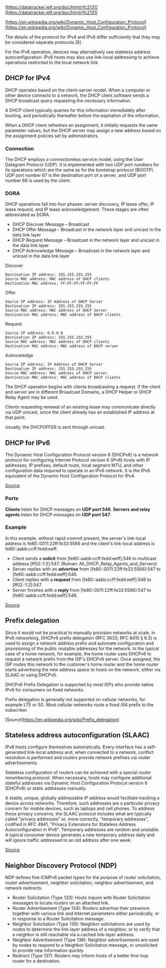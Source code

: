 [https://datatracker.ietf.org/doc/html/rfc2131](https://datatracker.ietf.org/doc/html/rfc2131)

[https://en.wikipedia.org/wiki/Dynamic_Host_Configuration_Protocol](https://en.wikipedia.org/wiki/Dynamic_Host_Configuration_Protocol)

The details of the protocol for IPv4 and IPv6 differ sufficiently that they may be considered separate protocols.[8]

For the IPv6 operation, devices may alternatively use stateless address autoconfiguration. IPv6 hosts may also use link-local addressing to achieve operations restricted to the local network link.


## DHCP for IPv4

DHCP operates based on the client–server model. When a computer or other device connects to a network, the DHCP client software sends a DHCP broadcast query requesting the necessary information.

A DHCP client typically queries for this information immediately after booting, and periodically thereafter before the expiration of the information.

When a DHCP client refreshes an assignment, it initially requests the same parameter values, but the DHCP server may assign a new address based on the assignment policies set by administrators.

### Connection

The DHCP employs a connectionless service model, using the User Datagram Protocol (UDP). It is implemented with two UDP port numbers for its operations which are the same as for the bootstrap protocol (BOOTP). UDP port number 67 is the destination port of a server, and UDP port number 68 is used by the client.

### DORA

DHCP operations fall into four phases: server discovery, IP lease offer, IP lease request, and IP lease acknowledgement. These stages are often abbreviated as DORA.

- DHCP Discover Message – Broadcast
- DHCP Offer Message – Broadcast in the network layer and unicast in the data link layer
- DHCP Request Message – Broadcast in the network layer and unicast in the data link layer
- DHCP Acknowledge Message – Broadcast in the network layer and unicast in the data link layer

Discover
```Source IP address: 0.0.0.0
Destination IP address: 255.255.255.255
Source MAC address: MAC address of DHCP clients
Destination MAC address: FF:FF:FF:FF:FF:FF
```

Offer
```
Source IP address: IP Address of DHCP Server
Destination IP address: 255.255.255.255
Source MAC address: MAC address of DHCP Server
Destination MAC address: MAC address of DHCP clients
```

Request
```
Source IP address: 0.0.0.0
Destination IP address: 255.255.255.255
Source MAC address: MAC address of DHCP clients
Destination MAC address: MAC address of DHCP server
```

Acknowledge
```
Source IP address: IP Address of DHCP Server
Destination IP address: 255.255.255.255
Source MAC address: MAC address of DHCP server
Destination MAC address: MAC address of DHCP clients
```

The DHCP operation begins with clients broadcasting a request. If the client and server are in different Broadcast Domains, a DHCP Helper or DHCP Relay Agent may be used.

Clients requesting renewal of an existing lease may communicate directly via UDP unicast, since the client already has an established IP address at that point.

Usually, the DHCPOFFER is sent through unicast.

## DHCP for IPv6

The Dynamic Host Configuration Protocol version 6 (DHCPv6) is a network protocol for configuring Internet Protocol version 6 (IPv6) hosts with IP addresses, IP prefixes, default route, local segment MTU, and other configuration data required to operate in an IPv6 network. It is the IPv6 equivalent of the Dynamic Host Configuration Protocol for IPv4.

[Source](https://en.wikipedia.org/wiki/DHCPv6)

### Ports

**Clients** listen for DHCP messages on **UDP port 546**. **Servers and relay agents** listen for DHCP messages on **UDP port 547**.

### Example

In this example, without rapid-commit present, the server's link-local address is fe80::0011:22ff:fe33:5566 and the client's link-local address is fe80::aabb:ccff:fedd:eeff.

- Client sends a **solicit** from [fe80::aabb:ccff:fedd:eeff]:546 to multicast address [ff02::1:2]:547. (Roman: All_DHCP_Relay_Agents_and_Servers)
- Server replies with an **advertise** from [fe80::0011:22ff:fe33:5566]:547 to [fe80::aabb:ccff:fedd:eeff]:546.
- Client replies with a **request** from [fe80::aabb:ccff:fedd:eeff]:546 to [ff02::1:2]:547.
- Server finishes with a **reply** from [fe80::0011:22ff:fe33:5566]:547 to [fe80::aabb:ccff:fedd:eeff]:546.

[Source](https://en.wikipedia.org/wiki/DHCPv6)

## Prefix delegation

Since it would not be practical to manually provision networks at scale, in IPv6 networking, DHCPv6 prefix delegation (RFC 3633; RFC 8415 § 6.3) is used to assign a network address prefix and automate configuration and provisioning of the public routable addresses for the network. In the typical case of a home network, for example, the home router uses DHCPv6 to request a network prefix from the ISP's DHCPv6 server. Once assigned, the ISP routes this network to the customer's home router and the home router starts advertising the new address space to hosts on the network, either via SLAAC or using DHCPv6.

DHCPv6 Prefix Delegation is supported by most ISPs who provide native IPv6 for consumers on fixed networks.

Prefix delegation is generally not supported on cellular networks, for example LTE or 5G. Most cellular networks route a fixed /64 prefix to the subscriber.

[Source]https://en.wikipedia.org/wiki/Prefix_delegation)

## Stateless address autoconfiguration (SLAAC)

IPv6 hosts configure themselves automatically. Every interface has a self-generated link-local address and, when connected to a network, conflict resolution is performed and routers provide network prefixes via router advertisements.

Stateless configuration of routers can be achieved with a special router renumbering protocol. When necessary, hosts may configure additional stateful addresses via Dynamic Host Configuration Protocol version 6 (DHCPv6) or static addresses manually.

A stable, unique, globally addressable IP address would facilitate tracking a device across networks. Therefore, such addresses are a particular privacy concern for mobile devices, such as laptops and cell phones. To address these privacy concerns, the SLAAC protocol includes what are typically called "privacy addresses" or, more correctly, "temporary addresses", codified in RFC 4941, "Privacy Extensions for Stateless Address Autoconfiguration in IPv6". Temporary addresses are random and unstable. A typical consumer device generates a new temporary address daily and will ignore traffic addressed to an old address after one week.

[Source](https://en.wikipedia.org/wiki/IPv6#Stateless_address_autoconfiguration_(SLAAC))

## Neighbor Discovery Protocol (NDP)

NDP defines five ICMPv6 packet types for the purpose of router solicitation, router advertisement, neighbor solicitation, neighbor advertisement, and network redirects.

- Router Solicitation (Type 133): Hosts inquire with Router Solicitation messages to locate routers on an attached link.
- Router Advertisement (Type 134): Routers advertise their presence together with various link and Internet parameters either periodically, or in response to a Router Solicitation message.
- Neighbor Solicitation (Type 135): Neighbor solicitations are used by nodes to determine the link-layer address of a neighbor, or to verify that a neighbor is still reachable via a cached link-layer address.
- Neighbor Advertisement (Type 136): Neighbor advertisements are used by nodes to respond to a Neighbor Solicitation message, or unsolicited to provide new information quickly.
- Redirect (Type 137): Routers may inform hosts of a better first-hop router for a destination.
